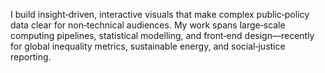 I build insight‑driven, interactive visuals that make complex public‑policy data clear for non‑technical audiences. My work spans large‑scale computing pipelines, statistical modelling, and front‑end design—recently for global inequality metrics, sustainable energy, and social‑justice reporting.